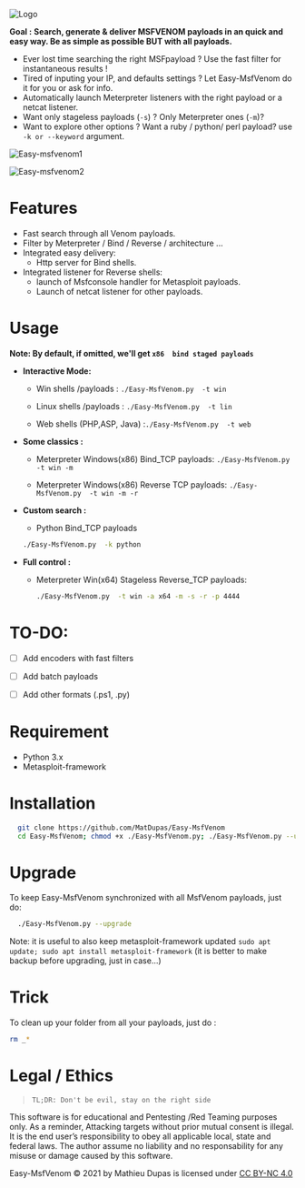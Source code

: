 ![Logo](https://user-images.githubusercontent.com/26366683/137634034-dae33eda-1b59-4ed8-a9ec-597c8a5200e5.png)

**Goal :**
**Search, generate & deliver MSFVENOM payloads in an quick and easy way. Be as simple as possible BUT with all payloads.**

* Ever lost time searching the right MSFpayload ? Use the fast filter for instantaneous results !
* Tired of inputing your IP, and defaults settings ? Let Easy-MsfVenom do it for you or ask for info.
* Automatically launch Meterpreter listeners with the right payload or a netcat listener.
* Want only stageless  payloads (`-s`) ? Only Meterpreter ones (`-m`)?  
* Want to explore other options ? Want a ruby / python/ perl payload? use `-k or --keyword` argument.

![Easy-msfvenom1](https://user-images.githubusercontent.com/26366683/138068924-460bca34-975f-48ab-a1e0-e6a7873d3aa6.png)

![Easy-msfvenom2](https://user-images.githubusercontent.com/26366683/138066717-8ce90064-5bb5-47c7-aaf2-e38e049b2c1c.png)


#  Features 
* Fast search through all Venom payloads.
* Filter by Meterpreter / Bind / Reverse / architecture ... 
* Integrated easy delivery:
	- Http server for Bind shells.
* Integrated listener for Reverse shells:
	- launch of Msfconsole handler for Metasploit payloads.
	- Launch of netcat listener for other payloads. 

# Usage

**Note: By default, if omitted, we'll get `x86  bind staged payloads`**

- **Interactive Mode:**
  - Win shells /payloads :   ` ./Easy-MsfVenom.py  -t win  `
    
  - Linux shells /payloads : ` ./Easy-MsfVenom.py  -t lin  `
  
  - Web shells (PHP,ASP, Java) :` ./Easy-MsfVenom.py  -t web `

- **Some classics :**
  - Meterpreter Windows(x86) Bind_TCP payloads:   ` ./Easy-MsfVenom.py  -t win -m `
  
  - Meterpreter Windows(x86) Reverse TCP payloads: `./Easy-MsfVenom.py  -t win -m -r `
   
- **Custom search :**
   - Python Bind_TCP payloads
    ```bash 
    ./Easy-MsfVenom.py  -k python
    ```
 
- **Full control :**
  - Meterpreter Win(x64) Stageless Reverse_TCP payloads: 
    ```bash
    ./Easy-MsfVenom.py  -t win -a x64 -m -s -r -p 4444
    ```


# TO-DO:
- [ ] Add encoders with fast filters
- [ ] Add batch payloads
- [ ] Add other formats (.ps1, .py)



# Requirement
* Python 3.x
* Metasploit-framework

# Installation


```bash   
  git clone https://github.com/MatDupas/Easy-MsfVenom
  cd Easy-MsfVenom; chmod +x ./Easy-MsfVenom.py; ./Easy-MsfVenom.py --upgrade
```

# Upgrade
To keep Easy-MsfVenom synchronized with all MsfVenom payloads, just do:
```bash   
  ./Easy-MsfVenom.py --upgrade
```

Note: it is useful to also keep metasploit-framework updated
`sudo apt update; sudo apt install metasploit-framework`
(it is better to make  backup before upgrading, just in case...)

# Trick

To clean up your folder from all your payloads, just do :
```bash
rm _*
```


# Legal / Ethics
>` TL;DR: Don't be evil, stay on the right side `

This software is for educational and Pentesting /Red Teaming purposes only.
As a reminder, Attacking targets without prior mutual consent is illegal. It is the end user’s responsibility to obey all applicable local, state and federal laws. 
The author assume no liability and no responsability for any misuse or damage caused by this software.

Easy-MsfVenom © 2021 by Mathieu Dupas is licensed under [CC BY-NC 4.0](http://creativecommons.org/licenses/by-nc/4.0/?ref=chooser-v1)


